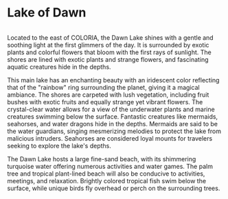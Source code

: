 # Lake of Dawn

<figure><img src="../../.gitbook/assets/Jeem_a_land_of_endless_possibilities_and_creative_exploration.__d87973a9-a4bd-403a-9d31-e3dfe170ac63.png" alt=""><figcaption></figcaption></figure>

Located to the east of COLORIA, the Dawn Lake shines with a gentle and soothing light at the first glimmers of the day. It is surrounded by exotic plants and colorful flowers that bloom with the first rays of sunlight. The shores are lined with exotic plants and strange flowers, and fascinating aquatic creatures hide in the depths.

This main lake has an enchanting beauty with an iridescent color reflecting that of the "rainbow" ring surrounding the planet, giving it a magical ambiance. The shores are carpeted with lush vegetation, including fruit bushes with exotic fruits and equally strange yet vibrant flowers. The crystal-clear water allows for a view of the underwater plants and marine creatures swimming below the surface. Fantastic creatures like mermaids, seahorses, and water dragons hide in the depths. Mermaids are said to be the water guardians, singing mesmerizing melodies to protect the lake from malicious intruders. Seahorses are considered loyal mounts for travelers seeking to explore the lake's depths.

The Dawn Lake hosts a large fine-sand beach, with its shimmering turquoise water offering numerous activities and water games. The palm tree and tropical plant-lined beach will also be conducive to activities, meetings, and relaxation. Brightly colored tropical fish swim below the surface, while unique birds fly overhead or perch on the surrounding trees.
